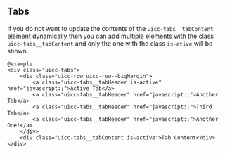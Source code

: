 ## Tabs

If you do not want to update the contents of the `uicc-tabs__tabContent` element dynamically then 
you can add multiple elements with the class `uicc-tabs__tabContent` and only the one with the class 
`is-ative` will be shown. 

    @example
    <div class="uicc-tabs">
        <div class="uicc-row uicc-row--bigMargin">
            <a class="uicc-tabs__tabHeader is-active" href="javascript:;">Active Tab</a>
            <a class="uicc-tabs__tabHeader" href="javascript:;">Another Tab</a>
            <a class="uicc-tabs__tabHeader" href="javascript:;">Third Tab</a>
            <a class="uicc-tabs__tabHeader" href="javascript:;">Another One!</a>
        </div>
        <div class="uicc-tabs__tabContent is-active">Tab Content</div>
    </div>
